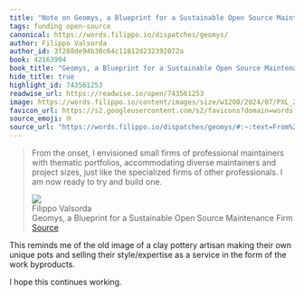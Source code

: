 ```yaml
---
title: "Note on Geomys, a Blueprint for a Sustainable Open Source Maintenance Firm via Filippo Valsorda"
tags: funding open-source
canonical: https://words.filippo.io/dispatches/geomys/
author: Filippo Valsorda
author_id: 3f288de94b30c64c11812d232392072a
book: 42163904
book_title: "Geomys, a Blueprint for a Sustainable Open Source Maintenance Firm"
hide_title: true
highlight_id: 743561253
readwise_url: https://readwise.io/open/743561253
image: https://words.filippo.io/content/images/size/w1200/2024/07/PXL_20240531_162125334.jpeg
favicon_url: https://s2.googleusercontent.com/s2/favicons?domain=words.filippo.io
source_emoji: 🌐
source_url: "https://words.filippo.io/dispatches/geomys/#:~:text=From%20the%20onset%2C,and%20build%20one."
---
```


> From the onset, I envisioned small firms of professional maintainers with thematic portfolios, accommodating diverse maintainers and project sizes, just like the specialized firms of other professionals. I am now ready to try and build one.
> <div class="quoteback-footer"><div class="quoteback-avatar"><img class="mini-favicon" src="https://s2.googleusercontent.com/s2/favicons?domain=words.filippo.io"></div><div class="quoteback-metadata"><div class="metadata-inner"><span style="display:none">FROM:</span><div aria-label="Filippo Valsorda" class="quoteback-author"> Filippo Valsorda</div><div aria-label="Geomys, a Blueprint for a Sustainable Open Source Maintenance Firm" class="quoteback-title"> Geomys, a Blueprint for a Sustainable Open Source Maintenance Firm</div></div></div><div class="quoteback-backlink"><a target="_blank" aria-label="go to the full text of this quotation" rel="noopener" href="https://words.filippo.io/dispatches/geomys/#:~:text=From%20the%20onset%2C,and%20build%20one." class="quoteback-arrow"> Source</a></div></div>

This reminds me of the old image of a clay pottery artisan making their own unique pots and selling their style/expertise as a service in the form of the work byproducts. 

I hope this continues working.